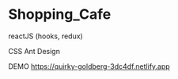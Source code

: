 # Shopping_Cafe
reactJS (hooks, redux)

CSS Ant Design 

DEMO
https://quirky-goldberg-3dc4df.netlify.app
